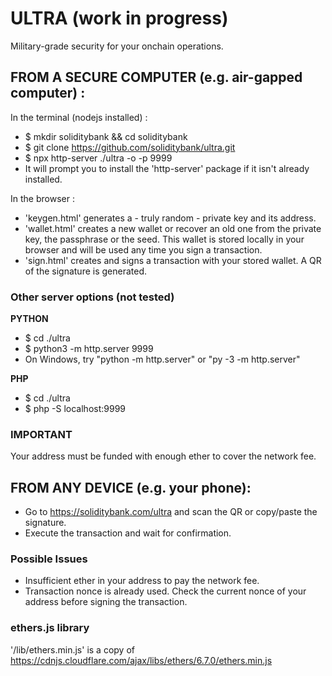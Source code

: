 # ULTRA (work in progress)
Military-grade security for your onchain operations.

## FROM A SECURE COMPUTER (e.g. air-gapped computer) :
In the terminal (nodejs installed) :
  - $ mkdir soliditybank && cd soliditybank
  - $ git clone https://github.com/soliditybank/ultra.git
  - $ npx http-server ./ultra -o -p 9999
  - It will prompt you to install the 'http-server' package if it isn't already installed.

In the browser :
  - 'keygen.html' generates a - truly random - private key and its address.
  - 'wallet.html' creates a new wallet or recover an old one from the private key, the passphrase or the seed. This wallet is stored locally in your browser and will be used any time you sign a transaction.
  - 'sign.html' creates and signs a transaction with your stored wallet. A QR of the signature is generated.

### Other server options (not tested)

**PYTHON**
- $ cd ./ultra
- $ python3 -m http.server 9999
- On Windows, try "python -m http.server" or "py -3 -m http.server"

**PHP**
-  $ cd ./ultra
-  $ php -S localhost:9999

### IMPORTANT
Your address must be funded with enough ether to cover the network fee.

## FROM ANY DEVICE (e.g. your phone):
- Go to https://soliditybank.com/ultra and scan the QR or copy/paste the signature.
- Execute the transaction and wait for confirmation.

### Possible Issues
- Insufficient ether in your address to pay the network fee.
- Transaction nonce is already used. Check the current nonce of your address before signing the transaction.

### ethers.js library
'/lib/ethers.min.js' is a copy of https://cdnjs.cloudflare.com/ajax/libs/ethers/6.7.0/ethers.min.js
